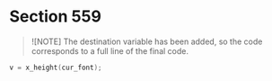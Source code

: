 # Section 559

> ![NOTE]
> The destination variable has been added, so the code corresponds to a full line of the final code.

```c << The x-height for |cur_font| >>=
v = x_height(cur_font);
```
